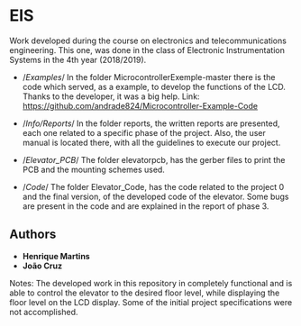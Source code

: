 # EIS
Work developed during the course on electronics and telecommunications engineering. This one, was done in the class of Electronic Instrumentation Systems in the 4th year (2018/2019).

* /*Examples*/
In the folder MicrocontrollerExemple-master there is the code which served, as a example, to develop the functions of the LCD. Thanks to the developer, it was a big help. Link: https://github.com/andrade824/Microcontroller-Example-Code 


* /*Info/Reports*/
In the folder reports, the written reports are presented, each one related to a specific phase of the project. Also, the user manual is located there, with all the guidelines to execute our project.


* /*Elevator_PCB*/
The folder elevatorpcb, has the gerber files to print the PCB and the 
mounting schemes used. 


* /*Code*/
The folder Elevator_Code, has the code related to the project 0 and the final version, of the developed code of the elevator. Some bugs are present in the code and are explained in the report of phase 3.


## Authors

* **Henrique Martins**  
* **João Cruz**  

Notes:
The developed work in this repository in completely functional and is able to control the elevator to the desired floor level, while displaying the floor level on the LCD display. Some of the initial project specifications were not accomplished.

